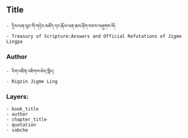 ## Title
	- དྲིས་ལན་ལུང་གི་གཏེར་མཛོད་དང་རྒོལ་ལན་ཆབ་ཤོག་བཅས་བཞུགས་སོ།
	- Treasury of Scripture:Answers and Official Refutations of Jigme Lingpa

### Author
	- རིག་འཛིན་འཇིགས་མེད་གླིང།
	- Rigzin Jigme Ling

### Layers:
	- book_title
	- author
	- chapter_title
	- quotation
	- sabche
